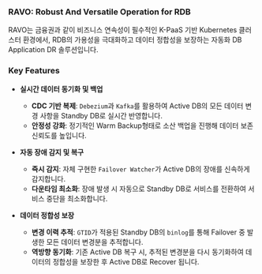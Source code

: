 ### **RAVO: Robust And Versatile Operation for RDB**

 RAVO는 금융권과 같이 비즈니스 연속성이 필수적인 K-PaaS 기반 Kubernetes 클러스터 환경에서, RDB의 가용성을 극대화하고 데이터 정합성을 보장하는 자동화 DB Application DR 솔루션입니다.

### **Key Features**

* **실시간 데이터 동기화 및 백업**
    * **CDC 기반 복제**: `Debezium`과 `Kafka`를 활용하여 Active DB의 모든 데이터 변경 사항을 Standby DB로 실시간 반영합니다.
    * **안정성 강화**: 정기적인 Warm Backup형태로 소산 백업을 진행해 데이터 보존 신뢰도를 높입니다.

* **자동 장애 감지 및 복구**
    * **즉시 감지**: 자체 구현한 `Failover Watcher`가 Active DB의 장애를 신속하게 감지합니다.
    * **다운타임 최소화**: 장애 발생 시 자동으로 Standby DB로 서비스를 전환하여 서비스 중단을 최소화합니다.

* **데이터 정합성 보장**
    * **변경 이력 추적**: `GTID`가 적용된 Standby DB의 `binlog`를 통해 Failover 중 발생한 모든 데이터 변경분을 추적합니다.
    * **역방향 동기화**: 기존 Active DB 복구 시, 추적된 변경분을 다시 동기화하여 데이터의 정합성을 보장한 후 Active DB로 Recover 됩니다.
